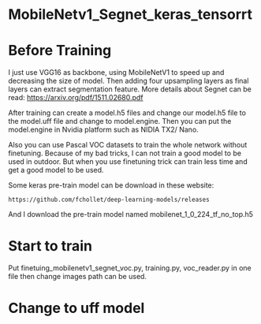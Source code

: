 # MobileNetv1_Segnet_keras_tensorrt

# Before Training
I just use VGG16 as backbone, using MobileNetV1 to speed up and decreasing the size of model. Then adding four upsampling layers as final layers can extract segmentation feature. More details about Segnet can be read: https://arxiv.org/pdf/1511.02680.pdf

After training can create a model.h5 files and change our model.h5 file to the model.uff file and change to model.engine. Then you can put the model.engine in Nvidia platform such as NIDIA TX2/ Nano.


Also you can use Pascal VOC datasets to train the whole network without finetuning. Because of my bad tricks, I can not train a good model to be used in outdoor. But when you use finetuning trick can train less time and get a good model to be used.

Some keras pre-train model can be download in these website:
```
https://github.com/fchollet/deep-learning-models/releases
```
And I download the pre-train model named mobilenet_1_0_224_tf_no_top.h5

# Start to train
Put finetuing_mobilenetv1_segnet_voc.py, training.py, voc_reader.py in one file then change images path can be used.

# Change to uff model


